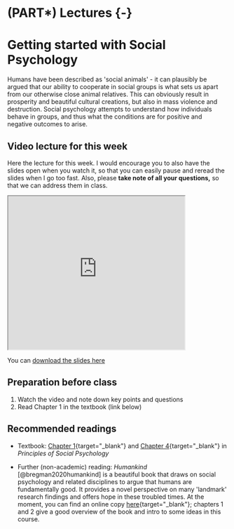 # (PART\*) Lectures {-}

# Getting started with Social Psychology

Humans have been described as 'social animals' - it can plausibly be argued that our ability to cooperate in social groups is what sets us apart from our otherwise close animal relatives. This can obviously result in prosperity and beautiful cultural creations, but also in mass violence and destruction. Social psychology attempts to understand how individuals behave in groups, and thus what the conditions are for positive and negative outcomes to arise.

## Video lecture for this week

Here the lecture for this week. I would encourage you to also have the slides open when you watch it, so that you can easily pause and reread the slides when I go too fast. Also, please **take note of all your questions,** so that we can address them in class.

<iframe src=" https://www.youtube.com/embed/GRh51ZZiT0Q?rel=0&modestbranding=1&loop=1 " allowfullscreen width=80% height=350></iframe>

You can <a href="./files/Lecture_1_-_intro_to_social_psychology.pptx">
download the slides here</a>

## Preparation before class

1. Watch the video and note down key points and questions 
2. Read Chapter 1 in the textbook (link below)

## Recommended readings

* Textbook: [Chapter 1](https://open.lib.umn.edu/socialpsychology/part/chapter-1-introducing-social-psychology/){target="_blank"} and [Chapter 4](https://open.lib.umn.edu/socialpsychology/part/chapter-4-the-self/){target="_blank"} in *Principles of Social Psychology*

* Further (non-academic) reading: *Humankind* [@bregman2020humankind] is a beautiful book that draws on social psychology and related disciplines to argue that humans are fundamentally good. It provides a novel perspective on many 'landmark' research findings and offers hope in these troubled times. At the moment, you can find an online copy [here](http://dln.jaipuria.ac.in:8080/jspui/bitstream/123456789/7675/1/Humankind%20A%20Hopeful%20History%20by%20Rutger%20Bregman.pdf){target="_blank"}; chapters 1 and 2 give a good overview of the book and intro to some ideas in this course.
  

